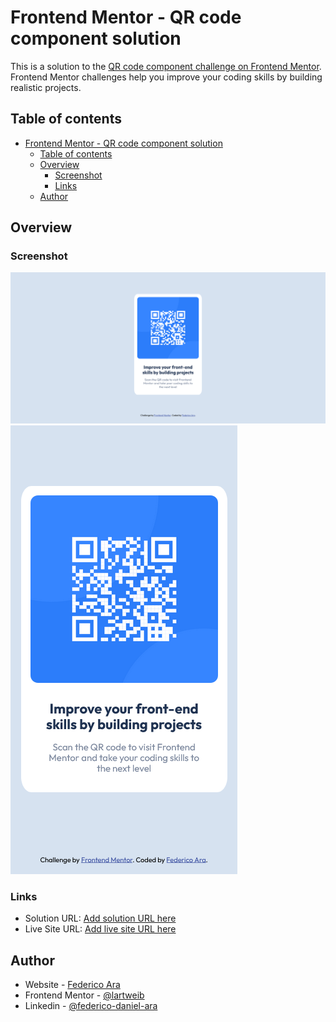 # Frontend Mentor - QR code component solution

This is a solution to the [QR code component challenge on Frontend Mentor](https://www.frontendmentor.io/challenges/qr-code-component-iux_sIO_H). Frontend Mentor challenges help you improve your coding skills by building realistic projects. 

## Table of contents

- [Frontend Mentor - QR code component solution](#frontend-mentor---qr-code-component-solution)
  - [Table of contents](#table-of-contents)
  - [Overview](#overview)
    - [Screenshot](#screenshot)
    - [Links](#links)
  - [Author](#author)

## Overview

### Screenshot

![Preview desktop](design/Screenshot%20desktop.png)
![Preview mobile](design/Screenshot%20mobile.png)

### Links

- Solution URL: [Add solution URL here](https://github.com/Lartweib/FrontendMentor-QRcode)
- Live Site URL: [Add live site URL here](https://lartweib.github.io/FrontendMentor-QRcode/)

## Author

- Website - [Federico Ara](https://github.com/Lartweib)
- Frontend Mentor - [@lartweib](https://www.frontendmentor.io/profile/Lartweib)
- Linkedin - [@federico-daniel-ara](https://www.linkedin.com/in/federico-daniel-ara/)
